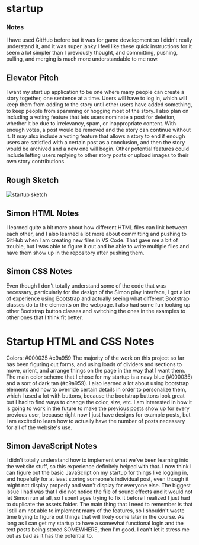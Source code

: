 # startup
### Notes
I have used GitHub before but it was for game development
so I didn't really understand it, and it was super janky
I feel like these quick instructions for it seem a lot
simpler than I previously thought, and committing,
pushing, pulling, and merging is much more understandable
to me now.
## Elevator Pitch
I want my start up application to be one where many people can create a story together, one sentence at a time.
Users will have to log in, which will keep them from adding to the story until other users have added something,
to keep people from spamming or hogging most of the story. I also plan on including a voting feature that lets
users nominate a post for deletion, whether it be due to irrelevancy, spam, or inappropriate content. With enough
votes, a post would be removed and the story can continue without it. It may also include a voting feature that
allows a story to end if enough users are satisfied with a certain post as a conclusion, and then the story would
be archived and a new one will begin. Other potential features could include letting users replying to other
story posts or upload images to their own story contributions.
## Rough Sketch
![startup sketch](https://user-images.githubusercontent.com/100855392/215245603-c5aec671-88ba-4558-ac5d-82760b9ffb33.JPG)
## Simon HTML Notes
I learned quite a bit more about how different HTML files can link between each other, and I also learned a lot more
about committing and pushing to GitHub when I am creating new files in VS Code. That gave me a bit of trouble, but
I was able to figure it out and be able to write multiple files and have them show up in the repository after pushing
them.
## Simon CSS Notes
Even though I don't totally understand some of the code that was necessary, particularly for the design of the Simon
play interface, I got a lot of experience using Bootstrap and actually seeing what different Bootstrap classes do
to the elements on the webpage. I also had some fun looking up other Bootstrap button classes and switching the ones
in the examples to other ones that I think fit better.
# Startup HTML and CSS Notes
Colors: #000035 #c9a959
The majority of the work on this project so far has been figuring out forms, and using loads of dividers and sections 
to move, orient, and arrange things on the page in the way that I want them. The main color scheme that I chose for my startup is a navy blue (#000035) and a sort of dark tan (#c9a959). I also learned a lot about using bootstrap elements and how to override certain details in order to personalize them, which I used a lot with buttons, because the bootstrap buttons look great but I had to find ways to change the color, size, etc. I am interested in how it is going to work in the future to make the previous posts show up for every previous user, because right now I just have designs for example posts, but I am excited to learn how to actually have the number of posts necessary for all of the website's use.
## Simon JavaScript Notes
I didn't totally understand how to implement what we've been learning into the website stuff, so this experience definitely helped with that. I now think I can figure out the basic JavaScript on my startup for things like logging in, and hopefully for at least storing someone's individual post, even though it might not display properly and won't display for everyone else. The biggest issue I had was that I did not notice the file of sound effects and it would not let Simon run at all, so I spent ages trying to fix it before I realized I just had to duplicate the assets folder. The main thing that I need to remember is that I still am not able to implement many of the features, so I shouldn't waste time trying to figure out things that will likely come later in the course. As long as I can get my startup to have a somewhat functional login and the text posts being stored SOMEWHERE, then I'm good. I can't let it stress me out as bad as it has the potential to.